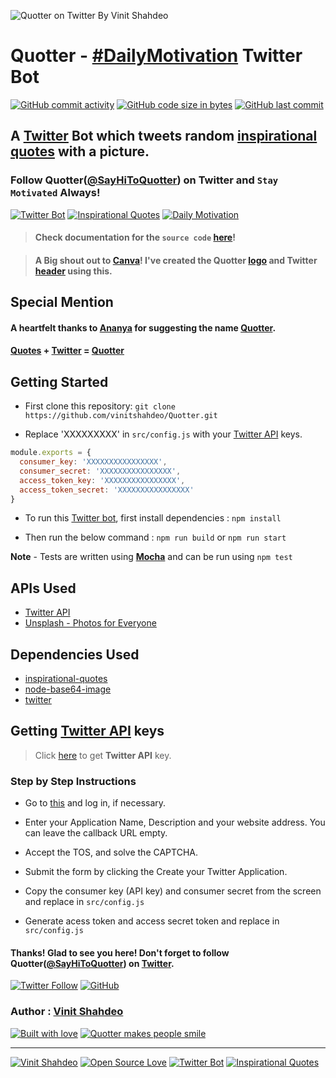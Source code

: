 ![Quotter on Twitter By Vinit Shahdeo](https://github.com/vinitshahdeo/Quotter/blob/master/img/quotter-twitter-bot.png?raw=true)

# Quotter - [#DailyMotivation](https://twitter.com/SayHiToQuotter) Twitter Bot

[![GitHub commit activity](https://img.shields.io/github/commit-activity/y/vinitshahdeo/Quotter.svg?logo=github&style=social)](https://github.com/vinitshahdeo/) [![GitHub code size in bytes](https://img.shields.io/github/languages/code-size/vinitshahdeo/Quotter.svg?logo=git&style=social&logoColor=teal)](https://github.com/vinitshahdeo/) [![GitHub last commit](https://img.shields.io/github/last-commit/vinitshahdeo/Quotter.svg?logo=github&style=social)](https://github.com/vinitshahdeo/)

## A **[Twitter](https://twitter.com/SayHiToQuotter) Bot** which tweets random [inspirational quotes](https://vinitshahdeo.github.io/inspirational-quotes/) with a picture. 

### Follow Quotter([@SayHiToQuotter](https://twitter.com/SayHiToQuotter)) on Twitter and `Stay Motivated` Always!

[![Twitter Bot](https://img.shields.io/badge/Twitter-Bot-teal.svg?style=for-the-badge)](https://github.com/vinitshahdeo/Quotter) [![Inspirational Quotes](https://img.shields.io/badge/Inspirational-Quotes-teal.svg?style=for-the-badge)](https://vinitshahdeo.github.io/inspirational-quotes/)  [![Daily Motivation](https://img.shields.io/badge/Daily-Motivation-teal.svg?style=for-the-badge)](https://twitter.com/SayHiToQuotter)

> #### Check **documentation** for the `source code` **[here](https://vinitshahdeo.github.io/Quotter/out/global.html)**!

> #### A Big shout out to [Canva](https://www.canva.com/)! I've created the Quotter [logo](https://github.com/vinitshahdeo/Quotter/blob/master/img/quotter-logo.png) and Twitter [header](https://github.com/vinitshahdeo/Quotter/blob/master/img/quotter-twitter-bot.png) using this. 

## Special Mention

#### A heartfelt thanks to [Ananya](https://www.facebook.com/ananya.chaudhary.54) for suggesting the name [Quotter](https://twitter.com/SayHiToQuotter).


#### **[Quotes](https://vinitshahdeo.github.io/inspirational-quotes/) + [Twitter](https://twitter.com/Vinit_Shahdeo) = [Quotter](https://twitter.com/SayHiToQuotter)**


## Getting Started

- First clone this repository: ```git clone https://github.com/vinitshahdeo/Quotter.git```

- Replace 'XXXXXXXXX' in `src/config.js` with your [Twitter API](https://developer.twitter.com/en/apps/) keys.

```javascript
module.exports = {
  consumer_key: 'XXXXXXXXXXXXXXXX',  
  consumer_secret: 'XXXXXXXXXXXXXXXX',
  access_token_key: 'XXXXXXXXXXXXXXXX',  
  access_token_secret: 'XXXXXXXXXXXXXXXX'
}
```

- To run this [Twitter bot](https://twitter.com/SayHiToQuotter), first install dependencies : ```npm install```

- Then run the below command : ```npm run build``` or ```npm run start```

**Note** - Tests are written using **[Mocha](https://mochajs.org/)** and can be run using `npm test`

## APIs Used

- [Twitter API](https://dev.twitter.com/apps)
- [Unsplash - Photos for Everyone](https://unsplash.com/)

## Dependencies Used

- [inspirational-quotes](https://vinitshahdeo.github.io/inspirational-quotes/)
- [node-base64-image](https://www.npmjs.com/package/node-base64-image)
- [twitter](https://www.npmjs.com/package/twitter)

## Getting [Twitter API](https://dev.twitter.com/apps) keys

> Click [here](https://dev.twitter.com/apps) to get **Twitter API** key.

### Step by Step Instructions

- Go to [this](https://dev.twitter.com/apps/new) and log in, if necessary.

- Enter your Application Name, Description and your website address. You can leave the callback URL empty.

- Accept the TOS, and solve the CAPTCHA.

- Submit the form by clicking the Create your Twitter Application.

- Copy the consumer key (API key) and consumer secret from the screen and replace in `src/config.js`

- Generate acess token and access secret token and replace in `src/config.js`


#### Thanks! Glad to see you here! Don't forget to follow Quotter([@SayHiToQuotter](https://twitter.com/SayHiToQuotter)) on [Twitter](https://twitter.com/SayHiToQuotter).

[![Twitter Follow](https://img.shields.io/twitter/follow/SayHiToQuotter.svg?style=social)](https://twitter.com/SayHiToQuotter) [![GitHub](https://img.shields.io/github/license/vinitshahdeo/Quotter.svg?logo=github&style=social)](https://vinitshahdeo.github.io/Quotter/)

### Author : **[Vinit Shahdeo](https://www.facebook.com/vinit.shahdeo)**

[![Built with love](https://img.shields.io/badge/Built&nbsp;With-Love-teal.svg?style=for-the-badge)](https://github.com/vinitshahdeo/Quotter)  [![Quotter makes people smile](https://img.shields.io/badge/Makes&nbsp;People-Smile-teal.svg?style=for-the-badge)](https://vinitshahdeo.github.io/Quotter/)

--- 

[![Vinit Shahdeo](https://img.shields.io/badge/Author-@vinitshahdeo-teal.svg)](https://github.com/vinitshahdeo/) [![Open Source Love](https://badges.frapsoft.com/os/v2/open-source.svg?v=103)](https://github.com/vinitshahdeo) [![Twitter Bot](https://img.shields.io/badge/twitter-bot-teal.svg)](https://github.com/vinitshahdeo/Quotter) [![Inspirational Quotes](https://img.shields.io/badge/inspirational-quotes-teal.svg)](https://www.npmjs.com/package/inspirational-quotes) 
